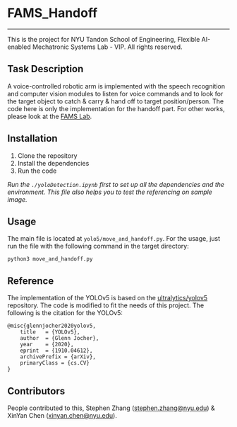 # FAMS_Handoff

---

This is the project for NYU Tandon School of Engineering, Flexible AI-enabled Mechatronic Systems Lab - VIP. All rights reserved.


**Task Description**
----
A voice-controlled robotic arm is implemented with the speech recognition and computer vision modules to listen for voice commands and to look for the target object to catch & carry & hand off to target position/person. The code here is only the implementation for the handoff part. For other works, please look at the [FAMS Lab](https://github.com/famsvip/JetsonNanoFall2022).


**Installation**
----
1. Clone the repository
2. Install the dependencies
3. Run the code

*Run the `./yoloDetection.ipynb` first to set up all the dependencies and the environment. This file also helps you to test the referencing on sample image.*


**Usage**
----
The main file is located at `yolo5/move_and_handoff.py`. For the usage, just run the file with the following command in the target directory:

```
python3 move_and_handoff.py
```


**Reference**
----
The implementation of the YOLOv5 is based on the [ultralytics/yolov5](https://github.com/ultralytics/yolov5) repository. The code is modified to fit the needs of this project. The following is the citation for the YOLOv5:

```
@misc{glennjocher2020yolov5,
    title   = {YOLOv5},
    author  = {Glenn Jocher},
    year    = {2020},
    eprint  = {1910.04612},
    archivePrefix = {arXiv},
    primaryClass = {cs.CV}
}
```


**Contributors**
----
People contributed to this, Stephen Zhang (stephen.zhang@nyu.edu) & XinYan Chen (xinyan.chen@nyu.edu).
